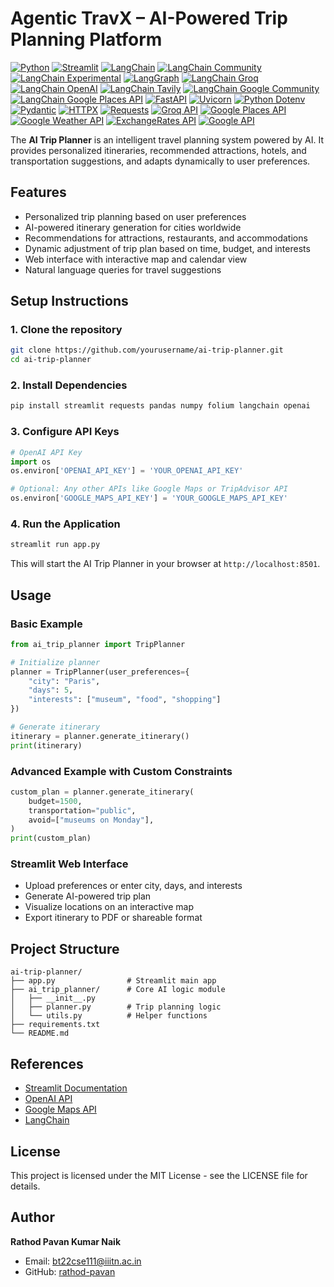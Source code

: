 # Agentic TravX – AI-Powered Trip Planning Platform

[![Python](https://img.shields.io/badge/python-3.9%2B-blue)](https://www.python.org/)
[![Streamlit](https://img.shields.io/badge/streamlit-1.30-orange)](https://streamlit.io/)
[![LangChain](https://img.shields.io/badge/langchain-0.1-purple)](https://www.langchain.com/docs/)
[![LangChain Community](https://img.shields.io/badge/langchain--community-0.1-lightgrey)](https://github.com/hwchase17/langchain-community)
[![LangChain Experimental](https://img.shields.io/badge/langchain--experimental-0.1-lightgrey)](https://github.com/hwchase17/langchain-experimental)
[![LangGraph](https://img.shields.io/badge/langgraph-0.1-green)](https://github.com/yourusername/langgraph)
[![LangChain Groq](https://img.shields.io/badge/langchain--groq-0.1-red)](https://www.groq.com/)
[![LangChain OpenAI](https://img.shields.io/badge/langchain--openai-0.1-blue)](https://platform.openai.com/)
[![LangChain Tavily](https://img.shields.io/badge/langchain--tavily-0.1-lightblue)](https://github.com/yourusername/langchain_tavily)
[![LangChain Google Community](https://img.shields.io/badge/langchain--google--community-0.1-yellow)](https://github.com/yourusername/langchain-google-community)
[![LangChain Google Places API](https://img.shields.io/badge/langchain--google--places-0.1-orange)](https://developers.google.com/places)
[![FastAPI](https://img.shields.io/badge/fastapi-0.95-blue)](https://fastapi.tiangolo.com/)
[![Uvicorn](https://img.shields.io/badge/uvicorn-0.22-green)](https://www.uvicorn.org/)
[![Python Dotenv](https://img.shields.io/badge/python--dotenv-0.21-lightgrey)](https://pypi.org/project/python-dotenv/)
[![Pydantic](https://img.shields.io/badge/pydantic-2.3-blue)](https://docs.pydantic.dev/)
[![HTTPX](https://img.shields.io/badge/httpx-0.24-lightblue)](https://www.python-httpx.org/)
[![Requests](https://img.shields.io/badge/requests-2.31-red)](https://docs.python-requests.org/)
[![Groq API](https://img.shields.io/badge/groq-API-red)](https://www.groq.com/)
[![Google Places API](https://img.shields.io/badge/gplaces-API-blue)](https://developers.google.com/maps/documentation/places)
[![Google Weather API](https://img.shields.io/badge/weather-API-lightblue)](https://developers.google.com/weather)
[![ExchangeRates API](https://img.shields.io/badge/exchangerates-API-lightgreen)](https://exchangeratesapi.io/)
[![Google API](https://img.shields.io/badge/google-API-blue)](https://developers.google.com/)

The **AI Trip Planner** is an intelligent travel planning system powered by AI. It provides personalized itineraries, recommended attractions, hotels, and transportation suggestions, and adapts dynamically to user preferences.

## Features

- Personalized trip planning based on user preferences
- AI-powered itinerary generation for cities worldwide
- Recommendations for attractions, restaurants, and accommodations
- Dynamic adjustment of trip plan based on time, budget, and interests
- Web interface with interactive map and calendar view
- Natural language queries for travel suggestions

## Setup Instructions

### 1. Clone the repository

```bash
git clone https://github.com/yourusername/ai-trip-planner.git
cd ai-trip-planner
```

### 2. Install Dependencies

```bash
pip install streamlit requests pandas numpy folium langchain openai
```

### 3. Configure API Keys

```python
# OpenAI API Key
import os
os.environ['OPENAI_API_KEY'] = 'YOUR_OPENAI_API_KEY'

# Optional: Any other APIs like Google Maps or TripAdvisor API
os.environ['GOOGLE_MAPS_API_KEY'] = 'YOUR_GOOGLE_MAPS_API_KEY'
```

### 4. Run the Application

```bash
streamlit run app.py
```

This will start the AI Trip Planner in your browser at `http://localhost:8501`.

## Usage

### Basic Example

```python
from ai_trip_planner import TripPlanner

# Initialize planner
planner = TripPlanner(user_preferences={
    "city": "Paris",
    "days": 5,
    "interests": ["museum", "food", "shopping"]
})

# Generate itinerary
itinerary = planner.generate_itinerary()
print(itinerary)
```

### Advanced Example with Custom Constraints

```python
custom_plan = planner.generate_itinerary(
    budget=1500,
    transportation="public",
    avoid=["museums on Monday"],
)
print(custom_plan)
```

### Streamlit Web Interface

- Upload preferences or enter city, days, and interests
- Generate AI-powered trip plan
- Visualize locations on an interactive map
- Export itinerary to PDF or shareable format

## Project Structure

```
ai-trip-planner/
├── app.py                # Streamlit main app
├── ai_trip_planner/      # Core AI logic module
│   ├── __init__.py
│   ├── planner.py        # Trip planning logic
│   └── utils.py          # Helper functions
├── requirements.txt
└── README.md
```

## References

- [Streamlit Documentation](https://docs.streamlit.io/)
- [OpenAI API](https://platform.openai.com/docs/)
- [Google Maps API](https://developers.google.com/maps/documentation)
- [LangChain](https://www.langchain.com/docs/)

## License

This project is licensed under the MIT License - see the LICENSE file for details.

## Author

**Rathod Pavan Kumar Naik**  
- Email: bt22cse111@iiitn.ac.in  
- GitHub: [rathod-pavan](https://github.com/rathod-pavan)
